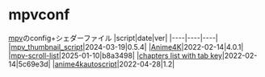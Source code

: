# mpvconf
[mpv](https://github.com/mpv-player/mpv)のconfig+シェダーファイル
|script|date|ver|
|----|----|----|
|[mpv_thumbnail_script](https://github.com/marzzzello/mpv_thumbnail_script)|2024-03-19|0.5.4|
|[Anime4K](https://github.com/bloc97/Anime4K)|2022-02-14|4.0.1|
|[mpv-scroll-list](https://github.com/CogentRedTester/mpv-scroll-list)|2025-01-10|b8a3498|
|[chapters list with tab key](https://github.com/zxhzxhz/mpv-chapters)|2022-02-14|5c69e3d|
|[anime4kautoscript](https://github.com/mhtvsSFrpHdE/AnimeAnyK-mpv)|2022-04-28|1.2|
